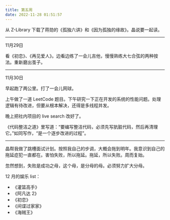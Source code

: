 ```yaml
---
title: 第五周
date: 2022-11-28 01:51:57
---
```

从 Z-Library 下载了蒋勋的《孤独六讲》和《因为孤独的缘故》。晶说要一起读。

---
11月29日

看《初恋》、《再见爱人》。边看边练了一会儿吉他，慢慢熟练大七合弦的两种按法。重新磨出茧子。

---

11月30日

早起跑了两公里。打了一会儿网球。

上午做了一道 LeetCode 题目。下午研究一下正在开发的系统的性能问题。处理逻辑有待改进，但要从根本解决，还得是多线程并发。

晚上把社内项目的 live search 改好了。

《代码整洁之道》里写道：“要编写整洁代码，必须先写肮脏代码，然后再清理它。”如同写作，“是一个逐步改进的过程”。

---

晶帮我做了跳槽面试计划。按照我自己的步调，大概会拖到明年。我意识到自己的拖延症犯一直都在。害怕失败，所以拖延。拖延，所以失败。周而复始。

忽然想到，失败是成功之母，这个母，是分母的母。必须努力扩大分母。

12 月的娱乐 list：

- 《灌篮高手》
- 《阿凡达 2》
- 《初恋》
- 《间谍过家家》
- 《海贼王》